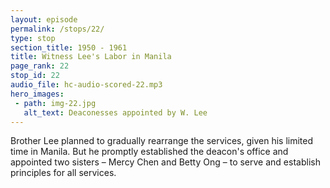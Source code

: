 ```yaml
---
layout: episode
permalink: /stops/22/
type: stop
section_title: 1950 - 1961
title: Witness Lee's Labor in Manila
page_rank: 22
stop_id: 22
audio_file: hc-audio-scored-22.mp3
hero_images:
 - path: img-22.jpg
   alt_text: Deaconesses appointed by W. Lee
---
```


Brother Lee planned to gradually rearrange the services, given his limited time in Manila. But he promptly established the deacon's office and appointed two sisters – Mercy Chen and Betty Ong – to serve and establish principles for all services.

<!--- TRANSCRIPT
For the time being, Brother Lee opted to retain all personnel and positions in order to seek guidance from the Lord before making any changes. However, he emphasized the importance of discontinuing the old practices and initiating new ones. He promptly established the deacon's office and appointed two sisters — Mercy Chen and Betty Ong – to serve and establish principles for all services. Given Brother Lee's commitments in Taiwan during this period, his time in Manila was limited. He planned to gradually rearrange the services of the elders and deacons, as well as the work of the co-workers. 
-->
